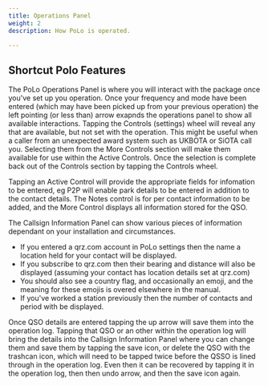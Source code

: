 ```yaml
---
title: Operations Panel
weight: 2
description: How PoLo is operated.

---
```


## Shortcut Polo Features

The PoLo Operations Panel is where you will interact with the package once you've set up you operation. Once your frequency and mode have been entered (which may have been picked up from your previous operation) the left pointing (or less than) arrow exapnds the operations panel to show all available interactions. Tapping the Controls (settings) wheel will reveal any that are available, but not set with the operation. This might be useful when a caller from an unexpected award system such as UKBOTA or SiOTA call you. Selecting them from the More Controls section will make them available for use within the Active Controls. Once the selection is complete back out of the Controls section by tapping the Controls wheel.

Tapping an Active Control will provide the appropriate fields for infomation to be entered, eg P2P will enable park details to be entered in addition to the contact details. The Notes control is for per contact information to be added, and the More Control displays all information stored for the QSO.

The Callsign Information Panel can show various pieces of information dependant on your installation and circumstances. 
* If you entered a qrz.com account in PoLo settings then the name a location held for your contact will be displayed.
* If you subscribe to qrz.com then their bearing and distance will also be displayed (assuming your contact has location details set at qrz.com) 
* You should also see a country flag, and occasionally an emoji, and the meaning for these emojis is overed elsewhere in the manual.
* If you've worked a station previously then the number of contacts and period with be displayed.

Once QSO details are entered tapping the up arrow will save them into the operation log. Tapping that QSO or an other within the operation log will bring the details into the Callsign Information Panel where you can change them and save them by tapping the save icon, or delete the QSO with the trashcan icon, which will need to be tapped twice before the QSSO is lined through in the operation log. Even then it can be recovered by tapping it in the operation log, then then undo arrow, and then the save icon again.

 
